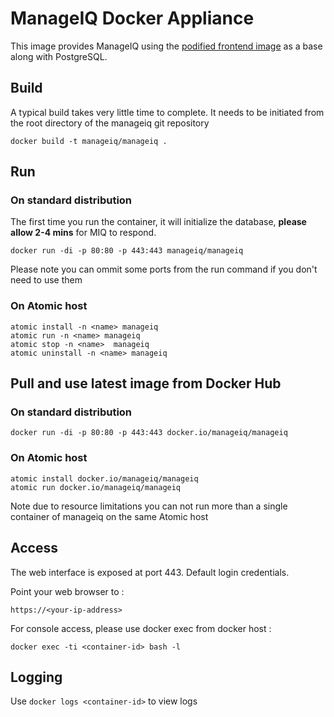 # ManageIQ Docker Appliance

This image provides ManageIQ using the [podified frontend image](https://github.com/ManageIQ/manageiq-pods/tree/jansa/images/miq-app-frontend) as a base along with PostgreSQL.

## Build

A typical build takes very little time to complete.
It needs to be initiated from the root directory of the manageiq git repository

```
docker build -t manageiq/manageiq .
```

## Run

### On standard distribution

The first time you run the container, it will initialize the database, **please allow 2-4 mins** for MIQ to respond.

```
docker run -di -p 80:80 -p 443:443 manageiq/manageiq
```
Please note you can ommit some ports from the run command if you don't need to use them

### On Atomic host

```
atomic install -n <name> manageiq
atomic run -n <name> manageiq
atomic stop -n <name>  manageiq
atomic uninstall -n <name> manageiq
```

## Pull and use latest image from Docker Hub

### On standard distribution
```
docker run -di -p 80:80 -p 443:443 docker.io/manageiq/manageiq
```

### On Atomic host

```
atomic install docker.io/manageiq/manageiq
atomic run docker.io/manageiq/manageiq
```
Note due to resource limitations you can not run more than a single container of manageiq on the same Atomic host

## Access
The web interface is exposed at port 443. Default login credentials.

Point your web browser to :

```
https://<your-ip-address>
```

For console access, please use docker exec from docker host :
```
docker exec -ti <container-id> bash -l
```

## Logging

Use `docker logs <container-id>` to view logs
